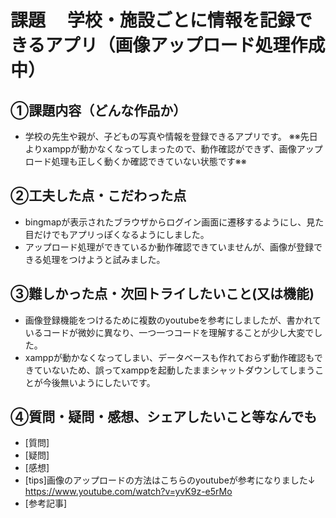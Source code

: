 # 課題　 学校・施設ごとに情報を記録できるアプリ（画像アップロード処理作成中）

## ①課題内容（どんな作品か）
- 学校の先生や親が、子どもの写真や情報を登録できるアプリです。
※※先日よりxamppが動かなくなってしまったので、動作確認ができず、画像アップロード処理も正しく動くか確認できていない状態です※※


## ②工夫した点・こだわった点
- bingmapが表示されたブラウザからログイン画面に遷移するようにし、見た目だけでもアプリっぽくなるようにしました。
- アップロード処理ができているか動作確認できていませんが、画像が登録できる処理をつけようと試みました。

## ③難しかった点・次回トライしたいこと(又は機能)
- 画像登録機能をつけるために複数のyoutubeを参考にしましたが、書かれているコードが微妙に異なり、一つ一つコードを理解することが少し大変でした。
- xamppが動かなくなってしまい、データベースも作れておらず動作確認もできていないため、誤ってxamppを起動したままシャットダウンしてしまうことが今後無いようにしたいです。

## ④質問・疑問・感想、シェアしたいこと等なんでも
- [質問]
- [疑問]
- [感想]
- [tips]画像のアップロードの方法はこちらのyoutubeが参考になりました↓
https://www.youtube.com/watch?v=yvK9z-e5rMo
- [参考記事]
